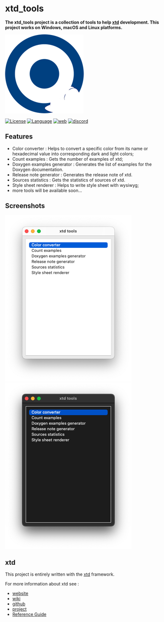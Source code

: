 # xtd_tools

**The xtd_tools project is a collection of tools to help [xtd](https://gammasoft71.github.io/xtd/) development. This project works on Windows, macOS and Linux platforms.**

[![logo](https://github.com/gammasoft71/xtd_tools/blob/main/docs/pictures/logo.png)](https://gammasoft71.wixsite.com/xtdpro)

[![License](https://img.shields.io/github/license/gammasoft71/xtd)](https://github.com/gammasoft71/xtd_tools/blob/master/docs/license.md) [![Language](https://img.shields.io/badge/language-C++17/20-004080.svg)](https://github.com/gammasoft71/xtd/blob/master/docs/portability.md#c++17) [![web](https://img.shields.io/badge/website-xtd-004080.svg)](https://gammasoft71.github.io/xtd/) [![discord](https://img.shields.io/badge/discord-gammasoft-7289DA.svg)](https://discordapp.com/users/gammasoft#9288)
 
## Features

* Color converter : Helps to convert a specific color from its name or hexadecimal value into corresponding dark and light colors;
* Count examples : Gets the number of examples of xtd;
* Doxygen examples generator : Generates the list of examples for the Doxygen documentation.
* Release note generator : Generates the release note of xtd.
* Sources statistics : Gets the statistics of sources of xtd.
* Style sheet renderer : Helps to write style sheet with wysiwyg;
* more tools will be available soon...

## Screenshots

![screenshot](https://github.com/gammasoft71/xtd_tools/blob/main/docs/pictures/xtd_tools_m.png)
![screenshot](https://github.com/gammasoft71/xtd_tools/blob/main/docs/pictures/xtd_tools_md.png)

## xtd

This project is entirely written with the [xtd](https://gammasoft71.github.io/xtd/) framework.

For more information about xtd see :
* [website](https://gammasoft71.github.io/xtd/)
* [wiki](https://github.com/gammasoft71/xtd/blob/master/docs/home.md)
* [github](https://github.com/gammasoft71/xtd) 
* [project](https://sourceforge.net/projects/xtdpro/) 
* [Reference Guide](https://gammasoft71.github.io/xtd/reference_guides/latest/index.html)
